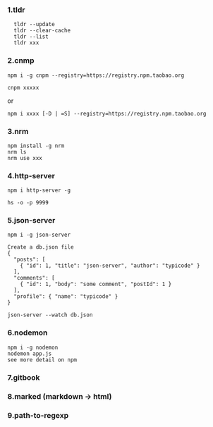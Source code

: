 ### 1.tldr
```
  tldr --update
  tldr --clear-cache
  tldr --list
  tldr xxx
```

### 2.cnmp

   ```
   npm i -g cnpm --registry=https://registry.npm.taobao.org

   cnpm xxxxx
   ```
   or
   ```
   npm i xxxx [-D | =S] --registry=https://registry.npm.taobao.org
   ```

### 3.nrm
  ```
  npm install -g nrm
  nrm ls
  nrm use xxx
  ```
### 4.http-server

   ```
   npm i http-server -g

   hs -o -p 9999
   ```

### 5.json-server

   ```
   npm i -g json-server

   Create a db.json file
   {
     "posts": [
       { "id": 1, "title": "json-server", "author": "typicode" }
     ],
     "comments": [
       { "id": 1, "body": "some comment", "postId": 1 }
     ],
     "profile": { "name": "typicode" }
   }

   json-server --watch db.json
   ```

### 6.nodemon

   ```
   npm i -g nodemon
   nodemon app.js
   see more detail on npm
   ```

### 7.gitbook

### 8.marked (markdown -> html)

### 9.path-to-regexp

